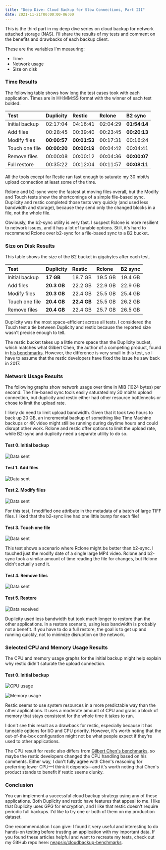 ```yaml
---
title: "Deep Dive: Cloud Backup for Slow Connections, Part III"
date: 2021-11-21T00:00:00-06:00
---
```


This is the third part in my deep dive series on cloud backup for network attached storage (NAS). I'll share the results of my tests and comment on the benefits and drawbacks of each backup client.

<!--more-->

These are the variables I'm measuring:
* Time
* Network usage
* Size on disk

### Time Results

The following table shows how long the test cases took with each application. Times are in HH:MM:SS format with the winner of each test bolded.

| Test           | Duplicity    | Restic       | Rclone   | B2 sync      |
|:---------------|:-------------|:-------------|:---------|:-------------|
| Initial backup | 02:17:04     | 04:16:41     | 02:04:29 | **01:54:14** |
| Add files      | 00:28:45     | 00:39:40     | 00:23:45 | **00:20:13** |
| Modify files   | **00:00:57** | **00:01:53** | 00:17:31 | 00:16:24     |
| Touch one file | **00:00:20** | **00:00:19** | 00:04:42 | 00:04:41     |
| Remove files   | 00:00:08     | 00:00:12     | 00:04:36 | **00:00:07** |
| Full restore   | 00:35:22     | 00:12:04     | 00:11:57 | **00:08:11** |

All the tools except for Restic ran fast enough to saturate my 30 mbit/s upload connection at least some of the time.

Rclone and b2-sync were the fastest at moving files overall, but the Modify and Touch tests show the shortcomings of a simple file-based sync. Duplicity and restic completed those tests very quickly (and used less bandwidth and storage), because they send only the changed blocks in a file, not the whole file.

Obviously, the b2-sync utility is very fast. I suspect Rclone is more resilient to network issues, and it has a lot of tunable options. Still, it's hard to recommend Rclone over b2-sync for a file-based sync to a B2 bucket.

### Size on Disk Results

This table shows the size of the B2 bucket in gigabytes after each test.

| Test           | Duplicity   | Restic      | Rclone  | B2 sync |
|:---------------|:------------|:------------|:--------|:--------|
| Initial backup | **17 GB**   | 18.7 GB     | 19.5 GB | 19.4 GB |
| Add files      | **20.3 GB** | 22.2 GB     | 22.9 GB | 22.9 GB |
| Modify files   | **20.3 GB** | 22.4 GB     | 25.5 GB | 25.4 GB |
| Touch one file | **20.4 GB** | **22.4 GB** | 25.5 GB | 26.2 GB |
| Remove files   | **20.4 GB** | 22.4 GB     | 25.7 GB | 26.5 GB |

Duplicity was the most space-efficient across all tests. I considered the Touch test a tie between Duplicity and restic because the reported size wasn't precise enough to tell.

The restic bucket takes up a little more space than the Duplicity bucket, which matches what Gilbert Chen, the author of a competing product, found in [his benchmarks](https://github.com/gilbertchen/benchmarking). However, the difference is very small in this test, so I have to assume that the restic developers have fixed the issue he saw back in 2017.

### Network Usage Results
The following graphs show network usage over time in MiB (1024 bytes) per second. The file-based sync tools easily saturated my 30 mbit/s upload connection, but duplicity and restic either had other resource bottlenecks or chose to limit the upload rate.

I likely do need to limit upload bandwidth. Given that it took two hours to back up 20 GB, an incremental backup of something like Time Machine backups or 4K video might still be running during daytime hours and could disrupt other work. Rclone and restic offer options to limit the upload rate, while B2-sync and duplicity need a separate utility to do so.

#### Test 0. Initial backup

![Data sent](images/0-initial_netstat.svg)

#### Test 1. Add files

![Data sent](images/1-add_files_netstat.svg)

#### Test 2. Modify files

![Data sent](images/2-modify_files_netstat.svg)

For this test, I modified one attribute in the metadata of a batch of large TIFF files. I liked that the b2-sync line had one little bump for each file!

#### Test 3. Touch one file

![Data sent](images/3-touch_files_netstat.svg)

This test shows a scenario where Rclone might be better than b2-sync. I touched just the modify date of a single large MP4 video. Rclone and b2-sync took a similar amount of time reading the file for changes, but Rclone didn't actually send it.

#### Test 4. Remove files

![Data sent](images/4-remove_files_netstat.svg)

#### Test 5. Restore

![Data received](images/5-restore_netstat.svg)

Duplicity used less bandwidth but took much longer to restore than the other applications. In a restore scenario, using less bandwidth is probably not a benefit. If you have to do a full restore, the goal is to get up and running quickly, not to minimize disruption on the network.

### Selected CPU and Memory Usage Results

The CPU and memory usage graphs for the initial backup might help explain why restic didn't saturate the upload connection.

#### Test 0. Initial backup

![CPU usage](images/0-initial_vmstat_cpu.svg)

![Memory usage](images/0-initial_vmstat_mem.svg)

Restic seems to use system resources in a more predictable way than the other applications. It uses a moderate amount of CPU and grabs a block of memory that stays consistent for the whole time it takes to run.

I don't see this result as a drawback for restic, especially because it has tuneable options for I/O and CPU priority. However, it's worth noting that the out-of-the-box configuration might not be what people expect if they're used to other applications.

The CPU result for restic also differs from [Gilbert Chen's benchmarks](https://github.com/gilbertchen/benchmarking), so maybe the restic developers changed the CPU handling based on his comments. Either way, I don't fully agree with Chen's reasoning for preferring lower CPU—I think it depends—and it's worth noting that Chen's product stands to benefit if restic seems clunky.

### Conclusion

You can implement a successful cloud backup strategy using any of these applications. Both Duplicity and restic have features that appeal to me. I like that Duplicity uses GPG for encryption, and I like that restic doesn't require periodic full backups. I'd like to try one or both of them on my production dataset.

One recommendation I can give: I found it very useful and interesting to do hands-on testing before trusting an application with my important data. If you found these articles helpful and want to recreate my tests, check out my GitHub repo here: [neapsix/cloudbackup-benchmarks](https://github.com/neapsix/cloudbackup-benchmarks).
